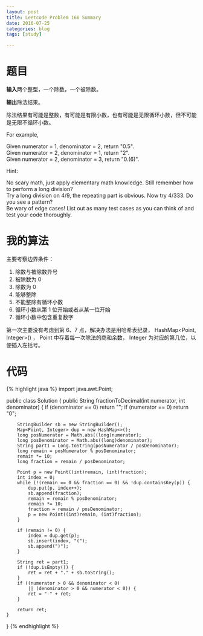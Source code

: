 ```yaml
---
layout: post
title: Leetcode Problem 166 Summary
date: 2016-07-25
categories: blog
tags: [study]

---
```


# 题目

**输入**两个整型，一个除数，一个被除数。

**输出**除法结果。

除法结果有可能是整数，有可能是有限小数，也有可能是无限循环小数，但不可能是无限不循环小数。

For example,

Given numerator = 1, denominator = 2, return "0.5".  
Given numerator = 2, denominator = 1, return "2".  
Given numerator = 2, denominator = 3, return "0.(6)".  

Hint:

No scary math, just apply elementary math knowledge.   Still remember how to perform a long division?  
Try a long division on 4/9, the repeating part is obvious. Now try 4/333. Do you see a pattern?  
Be wary of edge cases! List out as many test cases as you can think of and test your code thoroughly.

# 我的算法

主要考察边界条件：

1. 除数与被除数异号
2. 被除数为 0
3. 除数为 0
4. 能够整除
5. 不能整除有循环小数
6. 循环小数从第 1 位开始或者从某一位开始
7. 循环小数中包含重复数字

第一次主要没有考虑到第 6、7 点，解决办法是用哈希表纪录， HashMap\<Point, Integer>() ， Point 中存着每一次除法的商和余数， Integer 为对应的第几位，以便插入左括号。

# 代码

{% highlight java %}
import java.awt.Point;

public class Solution {
    public String fractionToDecimal(int numerator, int denominator) {
        if (denominator == 0) return "";
        if (numerator == 0) return "0";
        
        StringBuilder sb = new StringBuilder();
        Map<Point, Integer> dup = new HashMap<>();
        long posNumerator = Math.abs((long)numerator);
        long posDenominator = Math.abs((long)denominator);
        String part1 = Long.toString(posNumerator / posDenominator);
        long remain = posNumerator % posDenominator;
        remain *= 10;
        long fraction = remain / posDenominator;

        Point p = new Point((int)remain, (int)fraction);
        int index = 0;
        while (!(remain == 0 && fraction == 0) && !dup.containsKey(p)) {
            dup.put(p, index++);
            sb.append(fraction);
            remain = remain % posDenominator;
            remain *= 10;
            fraction = remain / posDenominator;
            p = new Point((int)remain, (int)fraction);
        }
        
        if (remain != 0) {
            index = dup.get(p);
            sb.insert(index, "(");
            sb.append(")");
        }
        
        String ret = part1;
        if (!dup.isEmpty()) {
            ret = ret + "." + sb.toString();
        }
        if ((numerator > 0 && denominator < 0)
            || (denominator > 0 && numerator < 0)) {
            ret = "-" + ret;
        }
        
        return ret;
    }
}
{% endhighlight %}